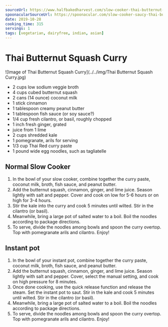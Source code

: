 ```yaml
---
sourceUrl: https://www.halfbakedharvest.com/slow-cooker-thai-butternut-squash-curry/
spoonacularSourceUrl: https://spoonacular.com/slow-cooker-saucy-thai-butternut-squash-curry-with-noodles-1036654
date: 2019-10-28
cooking_time: 315
servings: 1
tags: [vegetarian, dairyfree, indian, asian]
---
```

# Thai Butternut Squash Curry

![Image of Thai Butternut Squash Curry](../../img/Thai Butternut Squash Curry.jpg)


- 2 cups low sodium veggie broth
- 4 cups cubed butternut squash
- 2 cans (14 ounce) coconut milk
- 1 stick cinnamon
- 1 tablespoon creamy peanut butter
- 1 tablespoon fish sauce (or soy sauce?)
- 1/4 cup fresh cilantro, or basil, roughly chopped
- 1 inch fresh ginger, grated
- juice from 1 lime
- 2 cups shredded kale
- 1 pomegranate, arils for serving
- 1/3 cup Thai Red curry paste
- 1 pound wide egg noodles, such as tagliatelle


## Normal Slow Cooker

1. In the bowl of your slow cooker, combine together the curry paste, coconut milk, broth, fish sauce, and peanut butter.
2. Add the butternut squash, cinnamon, ginger, and lime juice. Season lightly with salt and pepper.  Cover and cook on low for 5-6 hours or on high for 3-4 hours.
3. Stir the kale into the curry and cook 5 minutes until wilted. Stir in the cilantro (or basil).
4. Meanwhile, bring a large pot of salted water to a boil. Boil the noodles according to package directions.
5. To serve, divide the noodles among bowls and spoon the curry overtop. Top with pomegranate arils and cilantro. Enjoy!

## Instant pot
1. In the bowl of your instant pot, combine together the curry paste, coconut milk, broth, fish sauce, and peanut butter.
2. Add the butternut squash, cinnamon, ginger, and lime juice. Season lightly with salt and pepper. Cover, select the manual setting, and cook on high pressure for 8 minutes.
3. Once done cooking, use the quick release function and release the steam. Set the instant pot to saut. Stir in the kale and cook 5 minutes until wilted. Stir in the cilantro (or basil).
4. Meanwhile, bring a large pot of salted water to a boil. Boil the noodles according to package directions.
5. To serve, divide the noodles among bowls and spoon the curry overtop. Top with pomegranate arils and cilantro. Enjoy!
